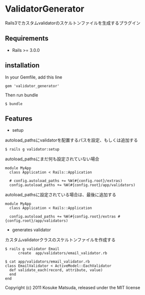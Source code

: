 # ValidatorGenerator

Rails3でカスタムvalidatorのスケルトンファイルを生成するプラグイン

## Requirements

* Rails >= 3.0.0

## installation

In your Gemfile, add this line

    gem 'validator_generator'

Then run bundle

    $ bundle

## Features

* setup

autoload_pathsにvalidatorを配置するパスを設定、もしくは追加する

    $ rails g validator:setup

autoload_pathsにまだ何も設定されていない場合

    module MyApp
      class Application < Rails::Application
    
      # config.autoload_paths += %W(#{config.root}/extras)
      config.autoload_paths += %W(#{config.root}/app/validators)
    
autoload_pathsに設定されている場合は、最後に追加する

    module MyApp
      class Application < Rails::Application
    
      config.autoload_paths += %W(#{config.root}/extras #{config.root}/app/validators)
    
* generates validator 

カスタムvalidatorクラスのスケルトンファイルを作成する

    $ rails g validator Email
          create  app/validators/email_validator.rb
    
    $ cat app/validators/email_validator.rb 
    class EmailValidator < ActiveModel::EachValidator
      def validate_each(record, attribute, value)
      end
    end
  

Copyright (c) 2011 Kosuke Matsuda, released under the MIT license
